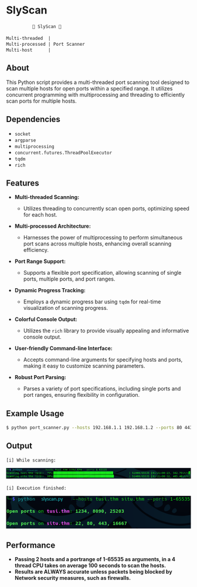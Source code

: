 # SlyScan
```
          🐍 SlyScan 🐍  

Multi-threaded  |
Multi-processed | Port Scanner
Multi-host      |
```
## About
This Python script provides a multi-threaded port scanning tool designed to scan multiple hosts for open ports within a specified range. It utilizes concurrent programming with multiprocessing and threading to efficiently scan ports for multiple hosts.

## Dependencies

- `socket`
- `argparse`
- `multiprocessing`
- `concurrent.futures.ThreadPoolExecutor`
- `tqdm`
- `rich`

## Features

- **Multi-threaded Scanning:**
  + Utilizes threading to concurrently scan open ports, optimizing speed for each host.

- **Multi-processed Architecture:**
  + Harnesses the power of multiprocessing to perform simultaneous port scans across multiple hosts, enhancing overall scanning efficiency.

- **Port Range Support:**
  + Supports a flexible port specification, allowing scanning of single ports, multiple ports, and port ranges.

- **Dynamic Progress Tracking:**
  + Employs a dynamic progress bar using `tqdm` for real-time visualization of scanning progress.

- **Colorful Console Output:**
  + Utilizes the `rich` library to provide visually appealing and informative console output.

- **User-friendly Command-line Interface:**
  + Accepts command-line arguments for specifying hosts and ports, making it easy to customize scanning parameters.

- **Robust Port Parsing:**
  + Parses a variety of port specifications, including single ports and port ranges, ensuring flexibility in configuration.

## Example Usage

```bash
$ python port_scanner.py --hosts 192.168.1.1 192.168.1.2 --ports 80 443 8080-8090
```

## Output
```
[i] While scanning:
```
![Alt text](https://github.com/JeneralMotors/slyscan/blob/main/resources/slyscan-midscan.png)
```
[i] Execution finished:
```
![Alt text](https://github.com/JeneralMotors/slyscan/blob/main/resources/slyscan-finished.png)

## Performance

* **Passing 2 hosts and a portrange of 1-65535 as arguments, in a 4 thread CPU takes on average 100 seconds to scan the hosts.**
* **Results are ALWAYS accurate unless packets being blocked by Network security measures, such as firewalls.**
